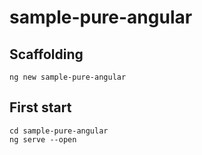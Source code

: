 # sample-pure-angular

## Scaffolding
```
ng new sample-pure-angular
```

## First start
```
cd sample-pure-angular
ng serve --open
```
